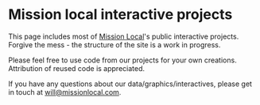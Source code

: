 # Mission local interactive projects
This page includes most of [Mission Local](https://missionlocal.org/)'s public interactive projects. Forgive the mess - the structure of the site is a work in progress.

Please feel free to use code from our projects for your own creations. Attribution of reused code is appreciated.

If you have any questions about our data/graphics/interactives, please get in touch at will@missionlocal.com.
